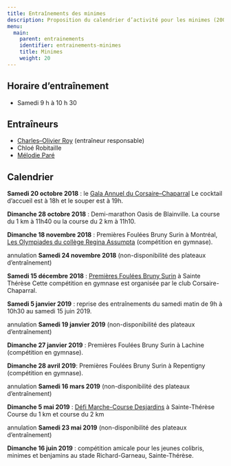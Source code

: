 ```yaml
---
title: Entraînements des minimes
description: Proposition du calendrier d’activité pour les minimes (2008–2009).
menu:
  main:
    parent: entrainements
    identifier: entrainements-minimes
    title: Minimes
    weight: 20
---
```


## Horaire d’entraînement

- Samedi 9 h à 10 h 30

## Entraîneurs

* [Charles–Olivier Roy](/club/entraineurs/charles-olivier-roy/) (entraîneur responsable)
* Chloé Robitaille
* [Mélodie Paré](/club/entraineurs/melodie-pare/)

## Calendrier

**Samedi 20 octobre 2018** : le [Gala Annuel du Corsaire–Chaparral](/club/gala-annuel/) Le cocktail d’accueil est à 18h et le souper est à 19h.

**Dimanche 28 octobre 2018** : Demi-marathon Oasis de Blainville. La course du 1 km à 11h40 ou la course du 2 km à 11h10.

**Dimanche 18 novembre 2018** : Premières Foulées Bruny Surin à Montréal, [Les Olympiades du collège Regina Assumpta](https://campagnes.corsaire-chaparral.org/inscription-olympiades-regina-assumpta) (compétition en gymnase).

<span class="badge badge-danger">annulation</span> **Samedi 24 novembre 2018** (non-disponibilité des plateaux d’entraînement)

**Samedi 15 décembre 2018** : [Premières Foulées Bruny Surin](/competitions/festival-en-salle-des-jeunes/) à Sainte Thérèse Cette compétition en gymnase est organisée par le club Corsaire-Chaparral.

**Samedi 5 janvier 2019** : reprise des entraînements du samedi matin de 9h à 10h30 au samedi 15 juin 2019.

<span class="badge badge-danger">annulation</span> **Samedi 19 janvier 2019** (non-disponibilité des plateaux d’entraînement)

**Dimanche 27 janvier 2019** : Premières Foulées Bruny Surin à Lachine (compétition en gymnase).

**Dimanche 28 avril 2019**: Premières Foulées Bruny Surin à Repentigny (compétition en gymnase).

<span class="badge badge-danger">annulation</span> **Samedi 16 mars 2019** (non-disponibilité des plateaux d’entraînement)

**Dimanche 5 mai 2019** : [Défi Marche-Course Desjardins](https://www.circuitendurance.ca/defi-course-et-marche-desjardins/) à Sainte-Thérèse Course du 1 km et course du 2 km

<span class="badge badge-danger">annulation</span> **Samedi 23 mai 2019** (non-disponibilité des plateaux d’entraînement)

**Dimanche 16 juin 2019** : compétition amicale pour les jeunes colibris, minimes et benjamins au stade Richard-Garneau, Sainte-Thérèse.
